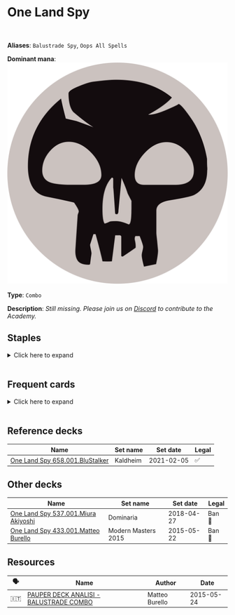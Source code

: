 <!-- This page is automatically generated by Myr: do not update it manually. -->
<!-- Changes directly applied here will be lost. -->
<!-- If you plan to update this page, please update the template at https://github.com/Pauperformance/pauperformance-bot -->
<!-- Templates can be found under pauperformance-bot/resources/templates/ -->
# One Land Spy
<br/>

**Aliases**: `Balustrade Spy`, `Oops All Spells`


**Dominant mana**: <img src="../resources/images/mana/B.png" class="dominant-mana-icon"/>

**Type**: `Combo`

**Description**: _Still missing. Please join us on [Discord](https://discord.gg/fYQbpjjkQ3) to contribute to the Academy._


## **Staples**

<details>
  <summary>Click here to expand</summary>
<a href="https://scryfall.com/card/rvr/66/balustrade-spy"><img src="https://cards.scryfall.io/normal/front/2/4/24c852a5-4f38-464b-89b6-2100cf405ff5.jpg" class="archetype-card rounded-image"/></a>
<a href="https://scryfall.com/card/vma/106/cabal-ritual"><img src="https://cards.scryfall.io/normal/front/a/5/a5d85875-22da-4054-ae42-e85b472a6d5d.jpg" class="archetype-card rounded-image"/></a>
<a href="https://scryfall.com/card/a25/82/dark-ritual"><img src="https://cards.scryfall.io/normal/front/9/5/95f27eeb-6f14-4db3-adb9-9be5ed76b34b.jpg" class="archetype-card rounded-image"/></a>
<a href="https://scryfall.com/card/one/92/duress"><img src="https://cards.scryfall.io/normal/front/3/5/3557e601-9b71-4ce9-9047-1a8baa72e574.jpg" class="archetype-card rounded-image"/></a>
<a href="https://scryfall.com/card/uma/135/ingot-chewer"><img src="https://cards.scryfall.io/normal/front/f/8/f84b4b61-0e92-4ca2-b4e0-ae846a2a8e37.jpg" class="archetype-card rounded-image"/></a>
<a href="https://scryfall.com/card/tpr/225/lotus-petal"><img src="https://cards.scryfall.io/normal/front/f/8/f85ab5f9-508e-45de-8fa1-ce1f16552ffc.jpg" class="archetype-card rounded-image"/></a>
<a href="https://scryfall.com/card/uma/115/songs-of-the-damned"><img src="https://cards.scryfall.io/normal/front/9/1/9133b267-295d-4987-b1d6-f32a85b66081.jpg" class="archetype-card rounded-image"/></a>
<a href="https://scryfall.com/card/dmr/102/street-wraith"><img src="https://cards.scryfall.io/normal/front/5/d/5d09cc57-2275-4b6b-aaf6-a6d781cd9365.jpg" class="archetype-card rounded-image"/></a>
<a href="https://scryfall.com/card/me2/184/tinder-wall"><img src="https://cards.scryfall.io/normal/front/1/e/1e62598f-0a91-4cfd-9a28-c3bda61c9ead.jpg" class="archetype-card rounded-image"/></a>
</details><br/>



## **Frequent cards**

<details>
  <summary>Click here to expand</summary>
<a href="https://scryfall.com/card/5dn/112/conjurers-bauble"><img src="https://cards.scryfall.io/normal/front/2/d/2d32960e-d182-455f-8e74-eb11b10050da.jpg" class="archetype-card rounded-image"/></a>
<a href="https://scryfall.com/card/rtr/64/destroy-the-evidence"><img src="https://cards.scryfall.io/normal/front/b/c/bca53097-108d-457e-831c-e3d6cb499a41.jpg" class="archetype-card rounded-image"/></a>
<a href="https://scryfall.com/card/rvr/73/dimir-house-guard"><img src="https://cards.scryfall.io/normal/front/a/1/a1974bac-4763-4f95-ae60-061e34d0283d.jpg" class="archetype-card rounded-image"/></a>
<a href="https://scryfall.com/card/mmq/255/land-grant"><img src="https://cards.scryfall.io/normal/front/d/6/d6862005-32d1-473e-a28b-5dfc4b7782cd.jpg" class="archetype-card rounded-image"/></a>
<a href="https://scryfall.com/card/ody/151/morgue-theft"><img src="https://cards.scryfall.io/normal/front/9/3/937465ca-4cf7-4412-86eb-264efb0fdddd.jpg" class="archetype-card rounded-image"/></a>
<a href="https://scryfall.com/card/tsr/190/simian-spirit-guide"><img src="https://cards.scryfall.io/normal/front/0/e/0e57335d-4066-4d73-83cd-67a215e01a4e.jpg" class="archetype-card rounded-image"/></a>
<a href="https://scryfall.com/card/rvr/239/wild-cantor"><img src="https://cards.scryfall.io/normal/front/e/6/e6b56946-a368-4cd7-9d35-be14afca935b.jpg" class="archetype-card rounded-image"/></a>
</details><br/>



## **Reference decks**

| Name | Set name | Set date | Legal |
| -----| -------- | -------- | ----- |
| [One Land Spy 658.001.BluStalker](https://www.mtggoldfish.com/deck/4624301) | Kaldheim | 2021-02-05 | ✅ |




## **Other decks**

| Name | Set name | Set date | Legal |
| -----| -------- | -------- | ----- |
| [One Land Spy 537.001.Miura Akiyoshi](https://www.mtggoldfish.com/deck/4351112) | Dominaria | 2018-04-27 | Ban 🔨 |
| [One Land Spy 433.001.Matteo Burello](https://www.mtggoldfish.com/deck/4351111) | Modern Masters 2015 | 2015-05-22 | Ban 🔨 |






## **Resources**

| 🗣️ | Name | Author | Date |
| -- | ---- | ------ | ---- |
| 🇮🇹 | <a target="_blank" href="http://www.metagame.it/articoli-pauper/2261-pauper-deck-analisi-one-land-one-shot.html">PAUPER DECK ANALISI - BALUSTRADE COMBO</a> | Matteo Burello | 2015-05-24   |

